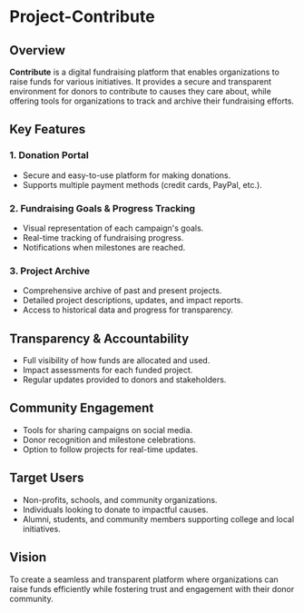 # Project-Contribute

## Overview
**Contribute** is a digital fundraising platform that enables organizations to raise funds for various initiatives. It provides a secure and transparent environment for donors to contribute to causes they care about, while offering tools for organizations to track and archive their fundraising efforts.

## Key Features
### 1. Donation Portal
- Secure and easy-to-use platform for making donations.
- Supports multiple payment methods (credit cards, PayPal, etc.).

### 2. Fundraising Goals & Progress Tracking
- Visual representation of each campaign's goals.
- Real-time tracking of fundraising progress.
- Notifications when milestones are reached.

### 3. Project Archive
- Comprehensive archive of past and present projects.
- Detailed project descriptions, updates, and impact reports.
- Access to historical data and progress for transparency.

## Transparency & Accountability
- Full visibility of how funds are allocated and used.
- Impact assessments for each funded project.
- Regular updates provided to donors and stakeholders.

## Community Engagement
- Tools for sharing campaigns on social media.
- Donor recognition and milestone celebrations.
- Option to follow projects for real-time updates.

## Target Users
- Non-profits, schools, and community organizations.
- Individuals looking to donate to impactful causes.
- Alumni, students, and community members supporting college and local initiatives.

## Vision
To create a seamless and transparent platform where organizations can raise funds efficiently while fostering trust and engagement with their donor community.
